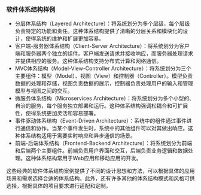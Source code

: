 ### 软件体系结构样例

- 分层体系结构（Layered Architecture）：将系统划分为多个层级，每个层级负责特定的功能和责任。这种体系结构提供了清晰的分层关系和模块化的设计，使得系统的维护和扩展更加容易。
- 客户端-服务器体系结构（Client-Server Architecture）：将系统划分为客户端和服务器两个独立的组件。客户端发送请求并接收响应，而服务器处理请求并提供相应的服务。这种体系结构支持分布式计算和网络通信。
- MVC体系结构（Model-View-Controller Architecture）：将系统划分为三个主要组件：模型（Model）、视图（View）和控制器（Controller）。模型负责数据的处理和存储，视图负责数据的展示，控制器负责处理用户的输入和管理模型与视图之间的交互。
- 微服务体系结构（Microservices Architecture）：将系统划分为多个小型的、自治的服务，每个服务独立部署和运行。这种体系结构强调松耦合和可扩展性，使得系统更加灵活和容易部署。
- 事件驱动体系结构（Event-Driven Architecture）：系统中的组件通过事件进行通信和协作。当某个事件发生时，系统中的其他组件可以对其做出响应。这种体系结构适用于需要实时响应和异步通信的场景。
- 前端-后端体系结构（Frontend-Backend Architecture）：将系统划分为前端和后端两个主要组件。前端负责用户界面和交互，后端负责业务逻辑和数据处理。这种体系结构常用于Web应用和移动应用的开发。

这些经典的软件体系结构案例提供了不同的设计思想和方法，可以根据具体的应用场景和需求选择合适的体系结构。此外，还有许多其他的体系结构模式和风格可供选择，根据具体的项目要求进行适配和定制。